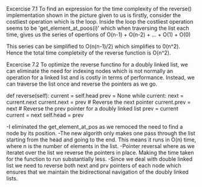 Excercise 7.1
To find an expression for the time complexity of the reverse() implementation shown in the picture given to us is firstly, consider the costliest operation which is the loop. Inside the loop the costliest operation seems to be 'get_element_at_poos(i)' which when traversing the list each time, gives us the series of opertions of O(n-1) + O(n-2) + ... + O(1) + O(0)

This series can be simplified to O(n(n-1)/2) which simplifies to 0(n^2). Hence the total time  completxity of the reverse function is O(n^2).

Excercise 7.2
To optimize the reverse functino for a doubly linked list, we can eliminate the need for indexing nodes which is not normally an operation for a linked list and is costly in terms of performance. Instead, we can traverse the list once and reverse the pointers as we go.

def reverse(self):
    current = self.head
    prev = None
    while current:
        next = current.next
        current.next = prev  # Reverse the next pointer
        current.prev = next  # Reverse the prev pointer for a doubly linked list
        prev = current
        current = next
    self.head = prev

-I eliminated the get_element_at_pos as we remoced the need to find a node by its position.
-The new algorith only makes one pass through the list starting from the head and going to the end. This means it runs in O(n) time, where n is the number of elements in the list.
-Pointer reversal where as we iteratet over the list we reverse the pointers in place. Making the time taken for the function to run substantially less.
-Since we deal with double linked list we need to reverse both next and prv pointers of each node which ensures that we maintain the bidirectional navigation of the doubly linked lists.

